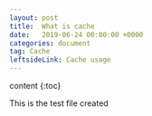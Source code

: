 ```yaml
---
layout: post
title:  What is cache 
date:   2019-06-24 00:00:00 +0000
categories: document
tag: Cache
leftsideLink: Cache usage
---
```



content
{:toc} 



This is the test file created 